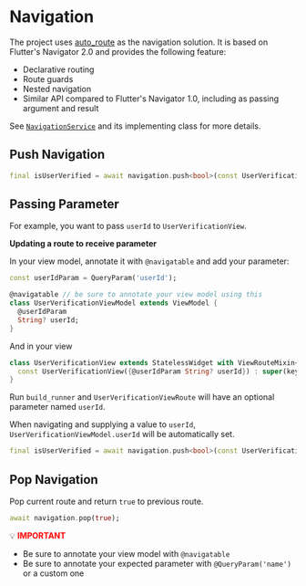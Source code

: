 # Navigation

The project uses [auto_route](https://pub.dev/packages/auto_route) as the navigation solution. It is based on Flutter's Navigator 2.0 and provides the following feature:

- Declarative routing
- Route guards
- Nested navigation
- Similar API compared to Flutter's Navigator 1.0, including as passing argument and result

See [`NavigationService`](../../mobii/lib/domain/services/presentation/navigation/navigation_service.dart) and its implementing class for more details.

## Push Navigation

```dart
final isUserVerified = await navigation.push<bool>(const UserVerificationViewRoute());
```

## Passing Parameter

For example, you want to pass `userId` to `UserVerificationView`.

**Updating a route to receive parameter**

In your view model, annotate it with `@navigatable` and add your parameter:

```dart
const userIdParam = QueryParam('userId');

@navigatable // be sure to annotate your view model using this
class UserVerificationViewModel extends ViewModel {
  @userIdParam
  String? userId;
}
```

And in your view

```dart
class UserVerificationView extends StatelessWidget with ViewRouteMixin<UserVerificationViewModel> {
  const UserVerificationView({@userIdParam String? userId}) : super(key: const Key(UserVerificationViewRoute.name));
}
```

Run `build_runner` and `UserVerificationViewRoute` will have an optional parameter named `userId`.

When navigating and supplying a value to `userId`, `UserVerificationViewModel.userId` will be automatically set.

```dart
final isUserVerified = await navigation.push<bool>(const UserVerificationRoute(userId: 'asda-123-asd'));
```

## Pop Navigation

Pop current route and return `true` to previous route.

```dart
await navigation.pop(true);
```

:bulb: **<span style="color: red">IMPORTANT</span>**

- Be sure to annotate your view model with `@navigatable`
- Be sure to annotate your expected parameter with `@QueryParam('name')` or a custom one